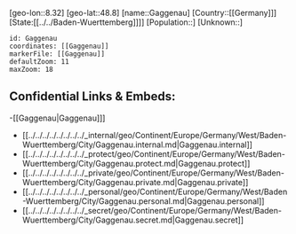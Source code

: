 ﻿---
location: [48.8,8.32]
mapzoom: [7,12] 
mapmarker: city 
type: City
tags:
- geo/City


SpocWebEntityId: 30337
isDeleted: false
confidential: public

---
[geo-lon::8.32]
[geo-lat::48.8]
[name::Gaggenau]
[Country::[[Germany]]]
[State:[[../../Baden-Wuerttemberg]]]]
[Population::]
[Unknown::]


```leaflet
id: Gaggenau
coordinates: [[Gaggenau]]
markerFile: [[Gaggenau]]
defaultZoom: 11 
maxZoom: 18
```


## Confidential Links & Embeds: 
-[[Gaggenau|Gaggenau]]] 
- [[../../../../../../../../_internal/geo/Continent/Europe/Germany/West/Baden-Wuerttemberg/City/Gaggenau.internal.md|Gaggenau.internal]] 
- [[../../../../../../../../_protect/geo/Continent/Europe/Germany/West/Baden-Wuerttemberg/City/Gaggenau.protect.md|Gaggenau.protect]] 
- [[../../../../../../../../_private/geo/Continent/Europe/Germany/West/Baden-Wuerttemberg/City/Gaggenau.private.md|Gaggenau.private]] 
- [[../../../../../../../../_personal/geo/Continent/Europe/Germany/West/Baden-Wuerttemberg/City/Gaggenau.personal.md|Gaggenau.personal]] 
- [[../../../../../../../../_secret/geo/Continent/Europe/Germany/West/Baden-Wuerttemberg/City/Gaggenau.secret.md|Gaggenau.secret]] 

